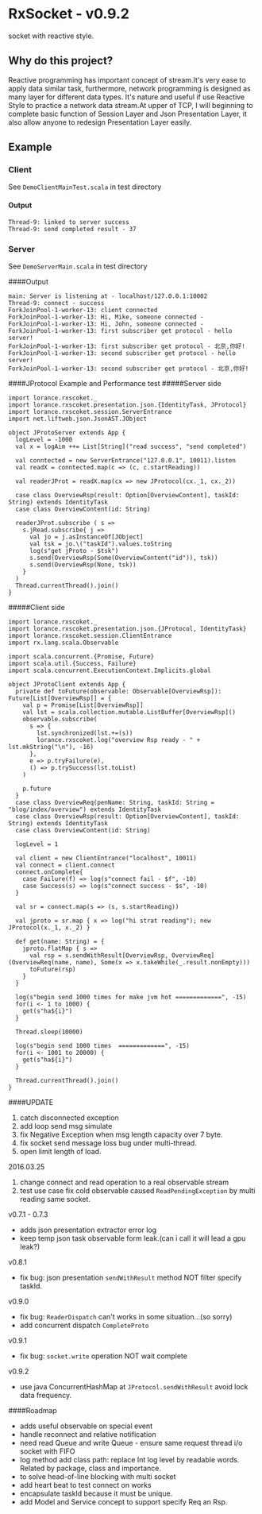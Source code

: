 # RxSocket - v0.9.2
socket with reactive style.

## Why do this project?
Reactive programming has important concept of stream.It's very ease to apply data similar task, furthermore, network 
programming is designed as many layer for different data types. It's nature and useful if use Reactive Style to practice
a network data stream.At upper of TCP, I will beginning to complete basic function of Session Layer and Json Presentation 
Layer, it also allow anyone to redesign Presentation Layer easily.

## Example

### Client
See `DemoClientMainTest.scala` in test directory

#### Output
```
Thread-9: linked to server success
Thread-9: send completed result - 37
```

### Server
See `DemoServerMain.scala` in test directory

####Output
```
main: Server is listening at - localhost/127.0.0.1:10002
Thread-9: connect - success
ForkJoinPool-1-worker-13: client connected
ForkJoinPool-1-worker-13: Hi, Mike, someone connected - 
ForkJoinPool-1-worker-13: Hi, John, someone connected - 
ForkJoinPool-1-worker-13: first subscriber get protocol - hello server!
ForkJoinPool-1-worker-13: first subscriber get protocol - 北京,你好!
ForkJoinPool-1-worker-13: second subscriber get protocol - hello server!
ForkJoinPool-1-worker-13: second subscriber get protocol - 北京,你好!
```  

####JProtocol Example and Performance test
#####Server side
```
import lorance.rxscoket._
import lorance.rxscoket.presentation.json.{IdentityTask, JProtocol}
import lorance.rxscoket.session.ServerEntrance
import net.liftweb.json.JsonAST.JObject

object JProtoServer extends App {
  logLevel = -1000
  val x = logAim ++= List[String]("read success", "send completed")

  val conntected = new ServerEntrance("127.0.0.1", 10011).listen
  val readX = conntected.map(c => (c, c.startReading))

  val readerJProt = readX.map(cx => new JProtocol(cx._1, cx._2))

  case class OverviewRsp(result: Option[OverviewContent], taskId: String) extends IdentityTask
  case class OverviewContent(id: String)

  readerJProt.subscribe ( s =>
    s.jRead.subscribe{ j =>
      val jo = j.asInstanceOf[JObject]
      val tsk = jo.\("taskId").values.toString
      log(s"get jProto - $tsk")
      s.send(OverviewRsp(Some(OverviewContent("id")), tsk))
      s.send(OverviewRsp(None, tsk))
    }
  )
  Thread.currentThread().join()
}
```

#####Client side
```
import lorance.rxscoket._
import lorance.rxscoket.presentation.json.{JProtocol, IdentityTask}
import lorance.rxscoket.session.ClientEntrance
import rx.lang.scala.Observable

import scala.concurrent.{Promise, Future}
import scala.util.{Success, Failure}
import scala.concurrent.ExecutionContext.Implicits.global

object JProtoClient extends App {
  private def toFuture(observable: Observable[OverviewRsp]): Future[List[OverviewRsp]] = {
    val p = Promise[List[OverviewRsp]]
    val lst = scala.collection.mutable.ListBuffer[OverviewRsp]()
    observable.subscribe(
      s => {
        lst.synchronized(lst.+=(s))
        lorance.rxscoket.log("overview Rsp ready - " + lst.mkString("\n"), -16)
      },
      e => p.tryFailure(e),
      () => p.trySuccess(lst.toList)
    )

    p.future
  }
  case class OverviewReq(penName: String, taskId: String = "blog/index/overview") extends IdentityTask
  case class OverviewRsp(result: Option[OverviewContent], taskId: String) extends IdentityTask
  case class OverviewContent(id: String)

  logLevel = 1

  val client = new ClientEntrance("localhost", 10011)
  val connect = client.connect
  connect.onComplete{
    case Failure(f) => log(s"connect fail - $f", -10)
    case Success(s) => log(s"connect success - $s", -10)
  }

  val sr = connect.map(s => (s, s.startReading))

  val jproto = sr.map { x => log("hi strat reading"); new JProtocol(x._1, x._2) }

  def get(name: String) = {
    jproto.flatMap { s =>
      val rsp = s.sendWithResult[OverviewRsp, OverviewReq](OverviewReq(name, name), Some(x => x.takeWhile(_.result.nonEmpty)))
      toFuture(rsp)
    }
  }

  log(s"begin send 1000 times for make jvm hot =============", -15)
  for(i <- 1 to 1000) {
    get(s"ha${i}")
  }

  Thread.sleep(10000)

  log(s"begin send 1000 times  =============", -15)
  for(i <- 1001 to 20000) {
    get(s"ha${i}")
  }

  Thread.currentThread().join()
}

```

####UPDATE  
1. catch disconnected exception
2. add loop send msg simulate
3. fix Negative Exception when msg length capacity over 7 byte.
4. fix socket send message loss bug under multi-thread.
5. open limit length of load.  

2016.03.25  
1. change connect and read operation to a real observable stream  
2. test use case fix cold observable caused `ReadPendingException` by multi reading same socket.

v0.7.1 - 0.7.3
* adds json presentation extractor error log
* keep temp json task observable form leak.(can i call it will lead a gpu leak?)

v0.8.1
* fix bug: json presentation `sendWithResult` method NOT filter specify taskId.

v0.9.0
* fix bug: `ReaderDispatch` can't works in some situation...(so sorry)
* add concurrent dispatch `CompleteProto`

v0.9.1
* fix bug: `socket.write` operation NOT wait complete

v0.9.2
* use java ConcurrentHashMap at `JProtocol.sendWithResult` avoid lock data frequency.

####Roadmap
* adds useful observable on special event
* handle reconnect and relative notification
* need read Queue and write Queue - ensure same request thread i/o socket with FIFO
* log method add class path: replace Int log level by readable words. Related by package, class and importance.
* to solve head-of-line blocking with multi socket
* add heart beat to test connect on works
* encapsulate taskId because it must be unique.
* add Model and Service concept to support specify Req an Rsp.